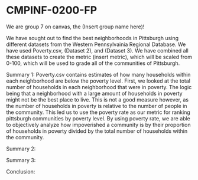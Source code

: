 # CMPINF-0200-FP

We are group 7 on canvas, the (Insert group name here)!

We have sought out to find the best neighborhoods in Pittsburgh using different datasets from the Western Pennsylvainia Regional Database. We have used Poverty.csv, (Dataset 2), and (Dataset 3). We have combined all these datasets to create the metric (insert metric), which will be scaled from 0-100, which will be used to grade all of the communities of Pittsburgh.

Summary 1:
Poverty.csv contains estimates of how many households within each neighborhood are below the poverty level. First, we looked at the total number of households in each neighborhood that were in poverty. The logic being that a neighborhood with a large amount of households in poverty might not be the best place to live. This is not a good measure however, as the number of households in poverty is relative to the number of people in the community. This led us to use the poverty rate as our metric for ranking pittsburgh communities by poverty level. By using poverty rate, we are able to objectively analyze how impoverished a community is by their proportion of households in poverty divided by the total number of households within the community.

Summary 2:

Summary 3:


Conclusion:
